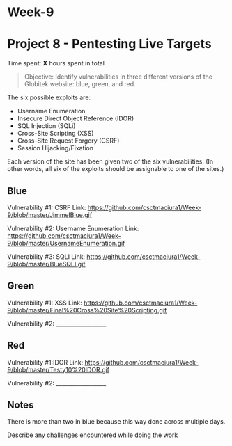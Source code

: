 # Week-9
# Project 8 - Pentesting Live Targets

Time spent: **X** hours spent in total

> Objective: Identify vulnerabilities in three different versions of the Globitek website: blue, green, and red.

The six possible exploits are:
* Username Enumeration
* Insecure Direct Object Reference (IDOR)
* SQL Injection (SQLi)
* Cross-Site Scripting (XSS)
* Cross-Site Request Forgery (CSRF)
* Session Hijacking/Fixation

Each version of the site has been given two of the six vulnerabilities. (In other words, all six of the exploits should be assignable to one of the sites.)

## Blue

Vulnerability #1: CSRF
Link: https://github.com/csctmaciura1/Week-9/blob/master/JimmelBlue.gif

Vulnerability #2: Username Enumeration
Link: https://github.com/csctmaciura1/Week-9/blob/master/UsernameEnumeration.gif

Vulnerability #3: SQLI
Link: https://github.com/csctmaciura1/Week-9/blob/master/BlueSQLI.gif


## Green

Vulnerability #1: XSS
Link: https://github.com/csctmaciura1/Week-9/blob/master/Final%20Cross%20Site%20Scripting.gif 

Vulnerability #2: __________________


## Red

Vulnerability #1:IDOR
Link: https://github.com/csctmaciura1/Week-9/blob/master/Testy10%20IDOR.gif

Vulnerability #2: __________________


## Notes

There is more than two in blue because this way done across multiple days.

Describe any challenges encountered while doing the work
